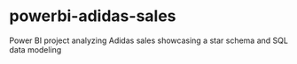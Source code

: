 # powerbi-adidas-sales
Power BI project analyzing Adidas sales showcasing a star schema and SQL data modeling
